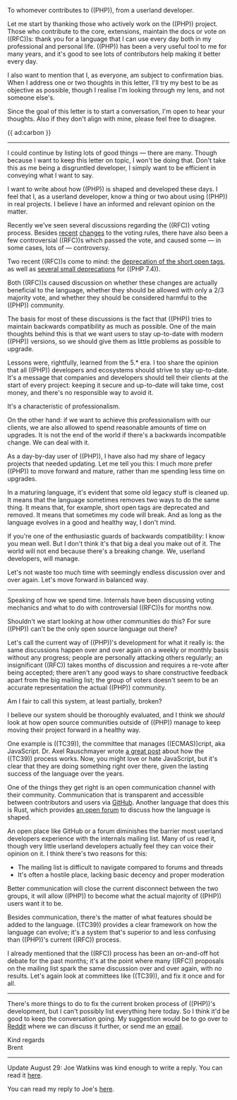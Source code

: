 To whomever contributes to ((PHP)), from a userland developer.

Let me start by thanking those who actively work on the ((PHP)) project. Those who contribute to the core, extensions, maintain the docs or vote on ((RFC))s: thank you for a language that I can use every day both in my professional and personal life. ((PHP)) has been a very useful tool to me for many years, and it's good to see lots of contributors help making it better every day.

I also want to mention that I, as everyone, am subject to confirmation bias. When I address one or two thoughts in this letter, I'll try my best to be as objective as possible, though I realise I'm looking through my lens, and not someone else's. 

Since the goal of this letter is to start a conversation, I'm open to hear your thoughts. Also if they don't align with mine, please feel free to disagree.

{{ ad:carbon }}

---

I could continue by listing lots of good things — there are many. Though because I want to keep this letter on topic, I won't be doing that. Don't take this as me being a disgruntled developer, I simply want to be efficient in conveying what I want to say.

I want to write about how ((PHP)) is shaped and developed these days. I feel that I, as a userland developer, know a thing or two about using ((PHP)) in real projects. I believe I have an informed and relevant opinion on the matter.

Recently we've seen several discussions regarding the ((RFC)) voting process. Besides [recent](*https://wiki.php.net/rfc/abolish-narrow-margins) [changes](*https://wiki.php.net/rfc/abolish-short-votes) to the voting rules, there have also been a few controversial ((RFC))s which passed the vote, and caused some — in some cases, lots of — controversy.

Two recent ((RFC))s come to mind: the [deprecation of the short open tags](*https://wiki.php.net/rfc/deprecate_php_short_tags), as well as [several small deprecations](*https://wiki.php.net/rfc/deprecations_php_7_4) for ((PHP 7.4)).

Both ((RFC))s caused discussion on whether these changes are actually beneficial to the language, whether they should be allowed with only a 2/3 majority vote, and whether they should be considered harmful to the ((PHP)) community.

The basis for most of these discussions is the fact that ((PHP)) tries to maintain backwards compatibility as much as possible. One of the main thoughts behind this is that we want users to stay up-to-date with modern ((PHP)) versions, so we should give them as little problems as possible to upgrade.

Lessons were, rightfully, learned from the 5.* era. I too share the opinion that all ((PHP)) developers and ecosystems should strive to stay up-to-date. It's a message that companies and developers should tell their clients at the start of every project: keeping it secure and up-to-date will take time, cost money, and there's no responsible way to avoid it.

It's a characteristic of professionalism. 

On the other hand: if we want to achieve this professionalism with our clients, we are also allowed to spend reasonable amounts of time on upgrades. It is not the end of the world if there's a backwards incompatible change. We can deal with it.

As a day-by-day user of ((PHP)), I have also had my share of legacy projects that needed updating. Let me tell you this: I much more prefer ((PHP)) to move forward and mature, rather than me spending less time on upgrades. 

In a maturing language, it's evident that some old legacy stuff is cleaned up. It means that the language sometimes removes two ways to do the same thing. It means that, for example, short open tags are deprecated and removed. It means that sometimes my code will break. And as long as the language evolves in a good and healthy way, I don't mind.

If you're one of the enthusiastic guards of backwards compatibility: I know you mean well. But I don't think it's that big a deal you make out of it. The world will not end because there's a breaking change. We, userland developers, will manage. 

Let's not waste too much time with seemingly endless discussion over and over again. Let's move forward in balanced way.

---

Speaking of how we spend time. Internals have been discussing voting mechanics and what to do with controversial ((RFC))s for months now. 

Shouldn't we start looking at how other communities do this? For sure ((PHP)) can't be the only open source language out there? 

Let's call the current way of ((PHP))'s development for what it really is: the same discussions happen over and over again on a weekly or monthly basis without any progress; people are personally attacking others regularly; an insignificant ((RFC)) takes months of discussion and requires a re-vote after being accepted; there aren't any good ways to share constructive feedback apart from the big mailing list; the group of voters doesn't seem to be an accurate representation the actual ((PHP)) community.

Am I fair to call this system, at least partially, broken?

I believe our system should be thoroughly evaluated, and I think we _should_ look at how open source communities outside of ((PHP)) manage to keep moving their project forward in a healthy way.

One example is ((TC39)), the committee that manages ((ECMAS))cript, aka JavaScript. Dr. Axel Rauschmayer wrote [a great post](*https://2ality.com/2015/11/tc39-process.html) about how the ((TC39)) process works. Now, you might love or hate JavaScript, but it's clear that they are doing something right over there, given the lasting success of the language over the years. 

One of the things they get right is an open communication channel with their community. Communication that is transparent and accessible between contributors and users via [GitHub](*https://github.com/tc39/ecma262). Another language that does this is Rust, which provides [an open forum](*https://internals.rust-lang.org) to discuss how the language is shaped.

An open place like GitHub or a forum diminishes the barrier most userland developers experience with the internals mailing list. Many of us read it, though very little userland developers actually feel they can voice their opinion on it. I think there's two reasons for this: 

- The mailing list is difficult to navigate compared to forums and threads
- It's often a hostile place, lacking basic decency and proper moderation

Better communication will close the current disconnect between the two groups, it will allow ((PHP)) to become what the actual majority of ((PHP)) users want it to be.

Besides communication, there's the matter of what features should be added to the language. ((TC39)) provides a clear framework on how the language can evolve; it's a system that's superior to and less confusing than ((PHP))'s current ((RFC)) process.

I already mentioned that the ((RFC)) process has been an on-and-off hot debate for the past months; it's at the point where many ((RFC)) proposals on the mailing list spark the same discussion over and over again, with no results. Let's again look at committees like ((TC39)), and fix it once and for all. 

---

There's more things to do to fix the current broken process of ((PHP))'s development, but I can't possibly list everything here today. So I think it'd be good to keep the conversation going. My suggestion would be to go over to [Reddit](*https://www.reddit.com/r/PHP/comments/cwueyd/a_letter_to_the_php_team/) where we can discuss it further, or send me an [email](mailto:brendt@stitcher.io).

Kind regards
<br>
Brent

---

Update August 29: Joe Watkins was kind enough to write a reply. You can read it [here](*https://blog.krakjoe.ninja/2019/08/bearings.html).

You can read my reply to Joe's [here](/blog/a-letter-to-the-php-team-reply-to-joe).
